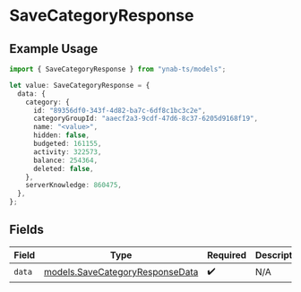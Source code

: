 # SaveCategoryResponse

## Example Usage

```typescript
import { SaveCategoryResponse } from "ynab-ts/models";

let value: SaveCategoryResponse = {
  data: {
    category: {
      id: "89356df0-343f-4d82-ba7c-6df8c1bc3c2e",
      categoryGroupId: "aaecf2a3-9cdf-47d6-8c37-6205d9168f19",
      name: "<value>",
      hidden: false,
      budgeted: 161155,
      activity: 322573,
      balance: 254364,
      deleted: false,
    },
    serverKnowledge: 860475,
  },
};
```

## Fields

| Field                                                                    | Type                                                                     | Required                                                                 | Description                                                              |
| ------------------------------------------------------------------------ | ------------------------------------------------------------------------ | ------------------------------------------------------------------------ | ------------------------------------------------------------------------ |
| `data`                                                                   | [models.SaveCategoryResponseData](../models/savecategoryresponsedata.md) | :heavy_check_mark:                                                       | N/A                                                                      |